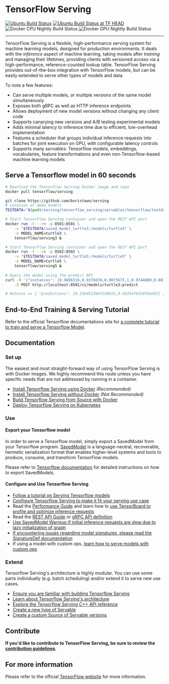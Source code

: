 # TensorFlow Serving

[![Ubuntu Build Status](https://storage.googleapis.com/tensorflow-serving-kokoro-build-badges/ubuntu.svg)](https://storage.googleapis.com/tensorflow-serving-kokoro-build-badges/ubuntu.html)
[![Ubuntu Build Status at TF HEAD](https://storage.googleapis.com/tensorflow-serving-kokoro-build-badges/ubuntu-tf-head.svg)](https://storage.googleapis.com/tensorflow-serving-kokoro-build-badges/ubuntu-tf-head.html)
![Docker CPU Nightly Build Status](https://storage.googleapis.com/tensorflow-serving-kokoro-build-badges/docker-cpu-nightly.svg)
![Docker GPU Nightly Build Status](https://storage.googleapis.com/tensorflow-serving-kokoro-build-badges/docker-gpu-nightly.svg)

----
TensorFlow Serving is a flexible, high-performance serving system for
machine learning models, designed for production environments. It deals with
the *inference* aspect of machine learning, taking models after *training* and
managing their lifetimes, providing clients with versioned access via
a high-performance, reference-counted lookup table.
TensorFlow Serving provides out-of-the-box integration with TensorFlow models,
but can be easily extended to serve other types of models and data.

To note a few features:

-   Can serve multiple models, or multiple versions of the same model
    simultaneously
-   Exposes both gRPC as well as HTTP inference endpoints
-   Allows deployment of new model versions without changing any client code
-   Supports canarying new versions and A/B testing experimental models
-   Adds minimal latency to inference time due to efficient, low-overhead
    implementation
-   Features a scheduler that groups individual inference requests into batches
    for joint execution on GPU, with configurable latency controls
-   Supports many *servables*: Tensorflow models, embeddings, vocabularies,
    feature transformations and even non-Tensorflow-based machine learning
    models

## Serve a Tensorflow model in 60 seconds
```bash
# Download the TensorFlow Serving Docker image and repo
docker pull tensorflow/serving

git clone https://github.com/boristown/serving
# Location of demo models
TESTDATA="$(pwd)/serving/tensorflow_serving/servables/tensorflow/testdata"

# Start TensorFlow Serving container and open the REST API port
docker run -t --rm -p 8501:8501 \
    -v "$TESTDATA/saved_model_turtle3:/models/turtle3" \
    -e MODEL_NAME=turtle3 \
    tensorflow/serving3 &

# Start TensorFlow Serving container and open the REST API port
docker run -t --rm -p 8502:8502 \
    -v "$TESTDATA/saved_model_turtle5:/models/turtle5" \
    -e MODEL_NAME=turtle5 \
    tensorflow/serving5 &
    
# Query the model using the predict API
curl -d '{"instances": [0.9886316,0.9376678,0.9073673,1,0.9744808,0.8876629,0.9255857,0.922936,0.8919353,0.9329572,0.9157184,0.8919353,0.9150993,0.8998816,0.8841003,0.908493,0.9043286,0.8302168,0.8789388,0.8744934,0.8035839,0.925446,0.8449121,0.8070306,0.9423656,0.9183222,0.8552668,0.9036983,0.887709,0.8668583,0.9048287,0.9003055,0.865847,0.9194415,0.8740678,0.837139,0.9180428,0.899599,0.8707513,0.9053923,0.8963125,0.8013325,0.8473968,0.8161358,0.7889726,0.8561385,0.8224531,0.779869,0.9467762,0.7966362,0.7186664,0.9114476,0.9060623,0.822523,0.8538125,0.8406636,0.7870039,0.8169106,0.8070306,0.7665517,0.841397,0.806132,0.7658135,0.8278527,0.7781956,0.7252822,0.8449121,0.7951581,0.6206492,0.6611821,0.6212351,0.5748088,0.5884674,0.5816929,0.5541534,0.5695013,0.5547805,0.539131,0.5766378,0.5644875,0.5400693,0.569225,0.554536,0.5099292,0.5369384,0.5271934,0.4864001,0.4979345,0.4872686,0.4827819,0.5088544,0.4966723,0.4749992,0.4941272,0.4890626,0.4765138,0.4899501,0.4851141,0.4732257,0.4959499,0.4818912,0.4593592,0.5054504,0.4928619,0.4872321,0.5067586,0.5024688,0.4741212,0.5179596,0.5004191,0.4946512,0.5212333,0.5118598,0.4865065,0.5111454,0.4993935,0.4910536,0.5134315,0.5098578,0.4788857,0.53597,0.4998539,0.4865065,0.5439654,0.5351428,0.5011383,0.5249611,0.5032086,0.4930429,0.5249945,0.5199346,0.4684088,0.4823834,0.4699647,0.4392086,0.4917601,0.4815451,0.4655082,0.479324,0.4679309,0.4649017,0.5029721,0.4728415,0.4451719,0.508675,0.4982409,0.474561,0.4922046,0.4820912,0.4686279,0.4989792,0.4900279,0.4577953,0.4898025,0.4774759,0.4445384,0.4914886,0.457273,0.427406,0.5088544,0.4861604,0.4644238,0.5177817,0.5013241,0.4564791,0.5764092,0.5111977,0.4932064,0.5832536,0.5679819,0.5601007,0.5953658,0.5787494,0.5063824,0.5323548,0.5092131,0.5076017,0.5280079,0.5217477,0.4870495,0.5346316,0.5118058,0.4977185,0.543913,0.5268393,0.5063459,0.5559824,0.5397882,0.5018576,0.5601531,0.5504732,0.5247119,0.549862,0.5330265,0.4386291,0.5420015,0.517026,0.5022179,0.5442099,0.5411013,0.5203792,0.5521482,0.5388913,0.4993395,0.6253138,0.5040501,0.4699123,0.6318438,0.6129141,0.5725369,0.6090752,0.5914347,0.5580511,0.5962152,0.5935622,0.5700363,0.5985919,0.5872036,0.5257407,0.5863844,0.5737085,0.5536501,0.6073558,0.5654226,0.5654226,0.610104,0.5946339,0.5376084,0.5773888,0.5751184,0.5268393,0.6712812,0.5491745,0.4819642,0.6948214,0.6670485,0.5306878,0.5803751,0.5358652,0.5272998,0.587699,0.5802386,0.5131998,0.5651447,0.5314547,0.5183168,0.5671341,0.5600325,0.4761677,0.495553,0.4928984,0.4212284,0.4569046,0.4256199,0.3989441,0.4477184,0.4362191,0.3826277,0.5090337,0.3999395,0.39571,0.5097498,0.4866145,0.4678579,0.5034754,0.4842187,0.4424538,0.5556505,0.4649747,0.4199249,0.6034533,0.5448068,0.5092131,0.6094134,0.5910093,0.5370448,0.6204984,0.5816818,0.5356715,0.610339,0.5736736,0.5143413,0.5584162,0.5247039,0.4950116,0.6045012,0.5110374,0.4783571,0.6196109,0.5946767,0.5029721,0.5282555,0.5111803,0.4169385,0.4485155,0.4191883,0.3644522,0.4805067,0.3700471,0.299471,0.5547631,0.4022495,0.279249,0.6131158,0.551067,0.5381339,0.6340046,0.5949228,0.5799973,0.6373228,0.6264489,0.4598021,0.5300242,0.4824135,0.4383814,0.4773727,0.4581605,0.4091828,0.4473644,0.429435,0.3626153,0.4906741,0.4358079,0.4052629,0.4551932,0.4511684,0.4087272,0.4673435,0.4213411,0.3838835,0.5342442,0.3849092,0.3427553,0.4392086,0.4129996,0.1958351,0.2114481,0.2056595,0.1851502,0.2114481,0.2114275,0.1759036,0.1942792,0.1942792,0.1450285,0.1947333,0.1594444,0.1397845,0.1760354,0.152762,0.1330909,0.2106352,0.1506774,0.04602221,0.0746159,0.06739682,0.0001,0.02623522,0.0001,0.0001]}' \
    -X POST http://localhost:8501/v1/models/turtle3:predict

# Returns => { "predictions": [0.3364523947238922,0.6635476350784302] }
```

## End-to-End Training & Serving Tutorial

Refer to the official Tensorflow documentations site for [a complete tutorial to train and serve a Tensorflow Model](https://www.tensorflow.org/tfx/tutorials/serving/rest_simple).


## Documentation

### Set up

The easiest and most straight-forward way of using TensorFlow Serving is with
Docker images. We highly recommend this route unless you have specific needs
that are not addressed by running in a container.

*   [Install Tensorflow Serving using Docker](tensorflow_serving/g3doc/docker.md)
    *(Recommended)*
*   [Install Tensorflow Serving without Docker](tensorflow_serving/g3doc/setup.md)
    *(Not Recommended)*
*   [Build Tensorflow Serving from Source with Docker](tensorflow_serving/g3doc/building_with_docker.md)
*   [Deploy Tensorflow Serving on Kubernetes](tensorflow_serving/g3doc/serving_kubernetes.md)

### Use

#### Export your Tensorflow model

In order to serve a Tensorflow model, simply export a SavedModel from your
Tensorflow program.
[SavedModel](https://github.com/tensorflow/tensorflow/blob/master/tensorflow/python/saved_model/README.md)
is a language-neutral, recoverable, hermetic serialization format that enables
higher-level systems and tools to produce, consume, and transform TensorFlow
models.

Please refer to [Tensorflow documentation](https://www.tensorflow.org/guide/saved_model#save_and_restore_models)
for detailed instructions on how to export SavedModels.

#### Configure and Use Tensorflow Serving

* [Follow a tutorial on Serving Tensorflow models](tensorflow_serving/g3doc/serving_basic.md)
* [Configure Tensorflow Serving to make it fit your serving use case](tensorflow_serving/g3doc/serving_config.md)
* Read the [Performance Guide](tensorflow_serving/g3doc/performance.md)
and learn how to [use TensorBoard to profile and optimize inference requests](tensorflow_serving/g3doc/tensorboard.md)
* Read the [REST API Guide](tensorflow_serving/g3doc/api_rest.md)
or [gRPC API definition](https://github.com/tensorflow/serving/tree/master/tensorflow_serving/apis)
* [Use SavedModel Warmup if initial inference requests are slow due to lazy initialization of graph](tensorflow_serving/g3doc/saved_model_warmup.md)
* [If encountering issues regarding model signatures, please read the SignatureDef documentation](tensorflow_serving/g3doc/signature_defs.md)
* If using a model with custom ops, [learn how to serve models with custom ops](tensorflow_serving/g3doc/custom_op.md)

### Extend

Tensorflow Serving's architecture is highly modular. You can use some parts
individually (e.g. batch scheduling) and/or extend it to serve new use cases.

* [Ensure you are familiar with building Tensorflow Serving](tensorflow_serving/g3doc/building_with_docker.md)
* [Learn about Tensorflow Serving's architecture](tensorflow_serving/g3doc/architecture.md)
* [Explore the Tensorflow Serving C++ API reference](https://www.tensorflow.org/tfx/serving/api_docs/cc/)
* [Create a new type of Servable](tensorflow_serving/g3doc/custom_servable.md)
* [Create a custom Source of Servable versions](tensorflow_serving/g3doc/custom_source.md)

## Contribute


**If you'd like to contribute to TensorFlow Serving, be sure to review the
[contribution guidelines](CONTRIBUTING.md).**


## For more information

Please refer to the official [TensorFlow website](http://tensorflow.org) for
more information.
